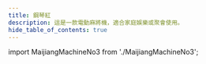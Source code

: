 ```yaml
---
title: 鋼琴紅
description: 這是一款電動麻將機，適合家庭娛樂或聚會使用。
hide_table_of_contents: true
---
```


import MaijiangMachineNo3 from './MaijiangMachineNo3';



<MaijiangMachineNo3 />

